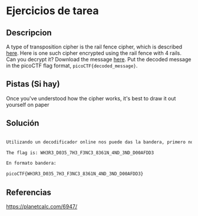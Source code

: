 # Ejercicios de tarea 

## Descripcion

A type of transposition cipher is the rail fence cipher, which is described [here](https://en.wikipedia.org/wiki/Rail_fence_cipher). Here is one such cipher encrypted using the rail fence with 4 rails. Can you decrypt it? Download the message [here](https://artifacts.picoctf.net/c/274/message.txt). Put the decoded message in the picoCTF flag format, `picoCTF{decoded_message}`.

## Pistas (Si hay)

Once you've understood how the cipher works, it's best to draw it out yourself on paper

## Solución

``` Bash

Utilizando un decodificador online nos puede das la bandera, primero nos da un texto el cual es:

The flag is: WH3R3_D035_7H3_F3NC3_8361N_4ND_3ND_D00AFDD3

En formato bandera:

picoCTF{WH3R3_D035_7H3_F3NC3_8361N_4ND_3ND_D00AFDD3}

```

## Referencias

https://planetcalc.com/6947/